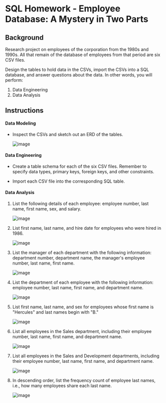 # SQL Homework - Employee Database: A Mystery in Two Parts


## Background

Research project on employees of the corporation from the 1980s and 1990s. All that remain of the database of employees from that period are six CSV files.

Design the tables to hold data in the CSVs, import the CSVs into a SQL database, and answer questions about the data. In other words, you will perform:

1. Data Engineering
2. Data Analysis

## Instructions

#### Data Modeling

- Inspect the CSVs and sketch out an ERD of the tables. 

   ![image](https://user-images.githubusercontent.com/75588830/109763550-39e24700-7bc0-11eb-95d8-3676c6b8e157.png)


#### Data Engineering

- Create a table schema for each of the six CSV files. Remember to specify data types, primary keys, foreign keys, and other constraints.

- Import each CSV file into the corresponding SQL table. 

#### Data Analysis

1. List the following details of each employee: employee number, last name, first name, sex, and salary.

      ![image](https://user-images.githubusercontent.com/75588830/109764123-1bc91680-7bc1-11eb-9b8e-62c15ea0df7d.png)


2. List first name, last name, and hire date for employees who were hired in 1986.

      ![image](https://user-images.githubusercontent.com/75588830/109764302-621e7580-7bc1-11eb-84be-4545fd1220f9.png)


3. List the manager of each department with the following information: department number, department name, the manager's employee number, last name, first name.
      
      ![image](https://user-images.githubusercontent.com/75588830/109764417-824e3480-7bc1-11eb-8782-49e04071b65a.png)


4. List the department of each employee with the following information: employee number, last name, first name, and department name.

      ![image](https://user-images.githubusercontent.com/75588830/109764459-91cd7d80-7bc1-11eb-890a-3d45e03c98be.png)


5. List first name, last name, and sex for employees whose first name is "Hercules" and last names begin with "B."

      ![image](https://user-images.githubusercontent.com/75588830/109764496-9eea6c80-7bc1-11eb-8c8b-b432daf2942a.png)


6. List all employees in the Sales department, including their employee number, last name, first name, and department name.

      ![image](https://user-images.githubusercontent.com/75588830/109764518-aad62e80-7bc1-11eb-9092-7b4ebce33d1b.png)


7. List all employees in the Sales and Development departments, including their employee number, last name, first name, and department name.

      ![image](https://user-images.githubusercontent.com/75588830/109764558-b6c1f080-7bc1-11eb-8a18-46ba79795ac8.png)


8. In descending order, list the frequency count of employee last names, i.e., how many employees share each last name.

      ![image](https://user-images.githubusercontent.com/75588830/109764604-c5100c80-7bc1-11eb-97a4-b8c2b0120ac0.png)

